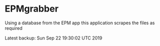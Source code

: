 # EPMgrabber
Using a database from the EPM app this application scrapes the files as required


Latest backup: Sun Sep 22 19:30:02 UTC 2019
